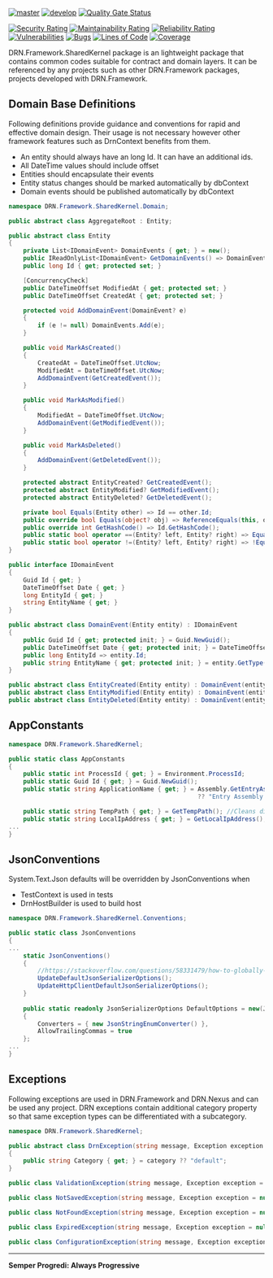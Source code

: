 [![master](https://github.com/duranserkan/DRN-Project/actions/workflows/master.yml/badge.svg?branch=master)](https://github.com/duranserkan/DRN-Project/actions/workflows/master.yml)
[![develop](https://github.com/duranserkan/DRN-Project/actions/workflows/develop.yml/badge.svg?branch=develop)](https://github.com/duranserkan/DRN-Project/actions/workflows/develop.yml)
[![Quality Gate Status](https://sonarcloud.io/api/project_badges/measure?project=duranserkan_DRN-Project&metric=alert_status)](https://sonarcloud.io/summary/new_code?id=duranserkan_DRN-Project)

[![Security Rating](https://sonarcloud.io/api/project_badges/measure?project=duranserkan_DRN-Project&metric=security_rating)](https://sonarcloud.io/summary/new_code?id=duranserkan_DRN-Project)
[![Maintainability Rating](https://sonarcloud.io/api/project_badges/measure?project=duranserkan_DRN-Project&metric=sqale_rating)](https://sonarcloud.io/summary/new_code?id=duranserkan_DRN-Project)
[![Reliability Rating](https://sonarcloud.io/api/project_badges/measure?project=duranserkan_DRN-Project&metric=reliability_rating)](https://sonarcloud.io/summary/new_code?id=duranserkan_DRN-Project)
[![Vulnerabilities](https://sonarcloud.io/api/project_badges/measure?project=duranserkan_DRN-Project&metric=vulnerabilities)](https://sonarcloud.io/summary/new_code?id=duranserkan_DRN-Project)
[![Bugs](https://sonarcloud.io/api/project_badges/measure?project=duranserkan_DRN-Project&metric=bugs)](https://sonarcloud.io/summary/new_code?id=duranserkan_DRN-Project)
[![Lines of Code](https://sonarcloud.io/api/project_badges/measure?project=duranserkan_DRN-Project&metric=ncloc)](https://sonarcloud.io/summary/new_code?id=duranserkan_DRN-Project)
[![Coverage](https://sonarcloud.io/api/project_badges/measure?project=duranserkan_DRN-Project&metric=coverage)](https://sonarcloud.io/summary/new_code?id=duranserkan_DRN-Project)

DRN.Framework.SharedKernel package is an lightweight package that contains common codes suitable for contract and domain layers. It can be referenced by any
projects such as other DRN.Framework packages, projects developed with DRN.Framework.

## Domain Base Definitions

Following definitions provide guidance and conventions for rapid and effective domain design. Their usage is not necessary however other framework features such
as DrnContext benefits from them.

* An entity should always have an long Id. It can have an additional ids.
* All DateTime values should include offset
* Entities should encapsulate their events
* Entity status changes should be marked automatically by dbContext
* Domain events should be published automatically by dbContext 

```csharp
namespace DRN.Framework.SharedKernel.Domain;

public abstract class AggregateRoot : Entity;

public abstract class Entity
{
    private List<IDomainEvent> DomainEvents { get; } = new();
    public IReadOnlyList<IDomainEvent> GetDomainEvents() => DomainEvents;
    public long Id { get; protected set; }

    [ConcurrencyCheck]
    public DateTimeOffset ModifiedAt { get; protected set; }
    public DateTimeOffset CreatedAt { get; protected set; }

    protected void AddDomainEvent(DomainEvent? e)
    {
        if (e != null) DomainEvents.Add(e);
    }

    public void MarkAsCreated()
    {
        CreatedAt = DateTimeOffset.UtcNow;
        ModifiedAt = DateTimeOffset.UtcNow;
        AddDomainEvent(GetCreatedEvent());
    }

    public void MarkAsModified()
    {
        ModifiedAt = DateTimeOffset.UtcNow;
        AddDomainEvent(GetModifiedEvent());
    }

    public void MarkAsDeleted()
    {
        AddDomainEvent(GetDeletedEvent());
    }

    protected abstract EntityCreated? GetCreatedEvent();
    protected abstract EntityModified? GetModifiedEvent();
    protected abstract EntityDeleted? GetDeletedEvent();

    private bool Equals(Entity other) => Id == other.Id;
    public override bool Equals(object? obj) => ReferenceEquals(this, obj) || obj is Entity other && Equals(other);
    public override int GetHashCode() => Id.GetHashCode();
    public static bool operator ==(Entity? left, Entity? right) => Equals(left, right);
    public static bool operator !=(Entity? left, Entity? right) => !Equals(left, right);
}
```

```csharp
public interface IDomainEvent
{
    Guid Id { get; }
    DateTimeOffset Date { get; }
    long EntityId { get; }
    string EntityName { get; }
}

public abstract class DomainEvent(Entity entity) : IDomainEvent
{
    public Guid Id { get; protected init; } = Guid.NewGuid();
    public DateTimeOffset Date { get; protected init; } = DateTimeOffset.UtcNow;
    public long EntityId => entity.Id;
    public string EntityName { get; protected init; } = entity.GetType().FullName!;
}

public abstract class EntityCreated(Entity entity) : DomainEvent(entity);
public abstract class EntityModified(Entity entity) : DomainEvent(entity);
public abstract class EntityDeleted(Entity entity) : DomainEvent(entity);
```

## AppConstants

```csharp
namespace DRN.Framework.SharedKernel;

public static class AppConstants
{
    public static int ProcessId { get; } = Environment.ProcessId;
    public static Guid Id { get; } = Guid.NewGuid();
    public static string ApplicationName { get; } = Assembly.GetEntryAssembly()?.GetName().Name
                                                    ?? "Entry Assembly Not Found";

    public static string TempPath { get; } = GetTempPath(); //Cleans directory at every startup
    public static string LocalIpAddress { get; } = GetLocalIpAddress();
...
}
```

## JsonConventions

System.Text.Json defaults will be overridden by JsonConventions when
  * TestContext is used in tests
  * DrnHostBuilder is used to build host

```csharp
namespace DRN.Framework.SharedKernel.Conventions;

public static class JsonConventions
{
...
    static JsonConventions()
    {
        //https://stackoverflow.com/questions/58331479/how-to-globally-set-default-options-for-system-text-json-jsonserializer
        UpdateDefaultJsonSerializerOptions();
        UpdateHttpClientDefaultJsonSerializerOptions();
    }
    
    public static readonly JsonSerializerOptions DefaultOptions = new(JsonSerializerDefaults.Web)
    {
        Converters = { new JsonStringEnumConverter() },
        AllowTrailingCommas = true
    };
...
}
```


## Exceptions

Following exceptions are used in DRN.Framework and DRN.Nexus and can be used any project. DRN exceptions contain additional category property so that same
exception types can be differentiated with a subcategory.

```csharp
namespace DRN.Framework.SharedKernel;

public abstract class DrnException(string message, Exception exception = null!, string? category = "default") : Exception(message, exception)
{
    public string Category { get; } = category ?? "default";
}

public class ValidationException(string message, Exception exception = null!, string? category = null) : DrnException(message, exception, category);

public class NotSavedException(string message, Exception exception = null!, string? category = null) : DrnException(message, exception, category);

public class NotFoundException(string message, Exception exception = null!, string? category = null) : DrnException(message, exception, category);

public class ExpiredException(string message, Exception exception = null!, string? category = null) : DrnException(message, exception, category);

public class ConfigurationException(string message, Exception exception = null!, string? category = null) : DrnException(message, exception, category);
```

---
**Semper Progredi: Always Progressive**